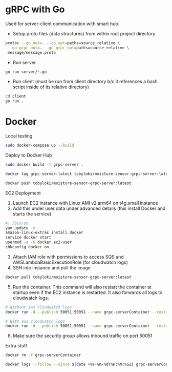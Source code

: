 # gRPC with Go

Used for server-client communication with smart hub.

- Setup proto files (data structures) from within root project directory

```bash
protoc --go_out=. --go_opt=paths=source_relative \
 --go-grpc_out=. --go-grpc_opt=paths=source_relative \
 message/message.proto
```

- Run server

```bash
go run server/*.go
```

- Run client (must be run from client directory b/c it references a bash script inside of its relative directory)

```bash
cd client
go run .
```

# Docker

Local testing

```bash
sudo docker-compose up --build
```

Deploy to Docker Hub

```bash
sudo docker build -t grpc-server .

docker tag grpc-server:latest tobyloki/moisture-sensor-grpc-server:latest

docker push tobyloki/moisture-sensor-grpc-server:latest
```

EC2 Deployment

1. Launch EC2 instance with Linux AMI v2 arm64 on t4g.small instance
2. Add this under user data under advanced details (this install Docker and starts the service)

```bash
#! /bin/sh
yum update -y
amazon-linux-extras install docker
service docker start
usermod -a -G docker ec2-user
chkconfig docker on
```

3. Attach IAM role with permissions to access SQS and AWSLambdaBasicExecutionRole (for cloudwatch logs)
4. SSH into instance and pull the image

```bash
docker pull tobyloki/moisture-sensor-grpc-server:latest
```

5. Run the container. This command will also restart the container at startup even if the EC2 instance is restarted. It also forwards all logs to cloudwatch logs.

```bash
# Without aws cloudwatch logs
docker run -d --publish 50051:50051 --name grpc-serverContainer --restart unless-stopped tobyloki/moisture-sensor-grpc-server:latest

# With aws cloudwatch logs
docker run -d --publish 50051:50051 --name grpc-serverContainer --restart unless-stopped --log-driver=awslogs --log-opt awslogs-region=us-west-2 --log-opt awslogs-group=moisture-sensor-grpc-server --log-opt awslogs-create-group=true tobyloki/moisture-sensor-grpc-server:latest
```

6. Make sure the security group allows inbound traffic on port 50051

Extra stuff

```bash
docker rm -f grpc-serverContainer

docker logs --follow --since $(date +%Y-%m-%dT%H:%M:%SZ) grpc-serverContainer
```
